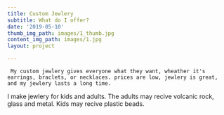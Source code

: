 ```yaml
---
title: Custom Jewlery
subtitle: What do I offer?
date: '2019-05-10'
thumb_img_path: images/1_thumb.jpg
content_img_path: images/1.jpg
layout: project

---
```

     My custom jewlery gives everyone what they want, wheather it's earrings, braclets, or necklaces. prices are low, jewlery is great, and my jewlery lasts a long time.

I make jewlery for kids and adults. The adults may recive volcanic rock, glass and metal. Kids may recive plastic beads.